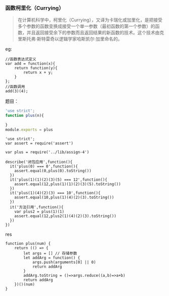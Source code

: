 ### 函数柯里化（Currying）
> 在计算机科学中，柯里化（Currying），又译为卡瑞化或加里化，是把接受多个参数的函数变换成接受一个单一参数（最初函数的第一个参数）的函数，并且返回接受余下的参数而且返回结果的新函数的技术。这个技术由克里斯托弗·斯特雷奇以逻辑学家哈斯凯尔·加里命名的。


eg:
```
//函数表达式定义
var add = function(x){
    return function(y){
        return x + y;
    }
};
//函数调用
add(3)(4);
```


题目：

```plus.js
'use strict';
function plus(n){
  
}
module.exports = plus
```

```测试用例
'use strict';
var assert = require('assert')

var plus = require('../lib/assign-4')

describe('闭包应用',function(){
  it('plus(0) === 0',function(){
    assert.equal(0,plus(0).toString())
  })
  it('plus(1)(1)(2)(3)(5) === 12',function(){
    assert.equal(12,plus(1)(1)(2)(3)(5).toString())
  })
  it('plus(1)(4)(2)(3) === 10',function(){
    assert.equal(10,plus(1)(4)(2)(3).toString())
  })
  it('方法引用',function(){
    var plus2 = plus(1)(1)
    assert.equal(12,plus2(1)(4)(2)(3).toString())
  })
})
```









res
```
function plus(num) {
    return (() => {
        let args = [] // 存储参数
        let addArg = function() {
            args.push(arguments[0] || 0)
            return addArg
        } 
        addArg.toString = ()=>args.reduce((a,b)=>a+b)
        return addArg 
    })()(num)
}
```